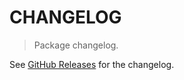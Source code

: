 # CHANGELOG

> Package changelog.

See [GitHub Releases](https://github.com/stdlib-js/slice-base-length/releases) for the changelog.